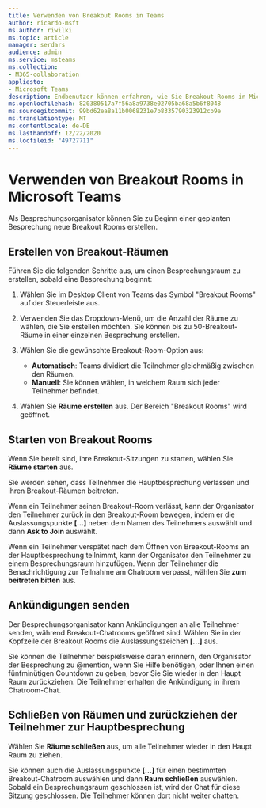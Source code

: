```yaml
---
title: Verwenden von Breakout Rooms in Teams
author: ricardo-msft
ms.author: riwilki
ms.topic: article
manager: serdars
audience: admin
ms.service: msteams
ms.collection:
- M365-collaboration
appliesto:
- Microsoft Teams
description: Endbenutzer können erfahren, wie Sie Breakout Rooms in Microsoft Teams verwenden.
ms.openlocfilehash: 820380517a7f56a8a9738e02705ba68a5b6f8048
ms.sourcegitcommit: 99bd62ea8a11b0068231e7b8335790323912cb9e
ms.translationtype: MT
ms.contentlocale: de-DE
ms.lasthandoff: 12/22/2020
ms.locfileid: "49727711"
---
```

# <a name="using-breakout-rooms-in-microsoft-teams"></a>Verwenden von Breakout Rooms in Microsoft Teams

Als Besprechungsorganisator können Sie zu Beginn einer geplanten Besprechung neue Breakout Rooms erstellen.

## <a name="create-breakout-rooms"></a>Erstellen von Breakout-Räumen

Führen Sie die folgenden Schritte aus, um einen Besprechungsraum zu erstellen, sobald eine Besprechung beginnt:

1. Wählen Sie im Desktop Client von Teams das Symbol "Breakout Rooms" auf der Steuerleiste aus.

2. Verwenden Sie das Dropdown-Menü, um die Anzahl der Räume zu wählen, die Sie erstellen möchten. Sie können bis zu 50-Breakout-Räume in einer einzelnen Besprechung erstellen.

3. Wählen Sie die gewünschte Breakout-Room-Option aus:

    - **Automatisch**: Teams dividiert die Teilnehmer gleichmäßig zwischen den Räumen.
    - **Manuell**: Sie können wählen, in welchem Raum sich jeder Teilnehmer befindet.

4. Wählen Sie **Räume erstellen** aus. Der Bereich "Breakout Rooms" wird geöffnet.

## <a name="start-breakout-rooms"></a>Starten von Breakout Rooms

Wenn Sie bereit sind, ihre Breakout-Sitzungen zu starten, wählen Sie **Räume starten** aus.

Sie werden sehen, dass Teilnehmer die Hauptbesprechung verlassen und ihren Breakout-Räumen beitreten.

Wenn ein Teilnehmer seinen Breakout-Room verlässt, kann der Organisator den Teilnehmer zurück in den Breakout-Room bewegen, indem er die Auslassungspunkte **[...]** neben dem Namen des Teilnehmers auswählt und dann **Ask to Join** auswählt.

Wenn ein Teilnehmer verspätet nach dem Öffnen von Breakout-Rooms an der Hauptbesprechung teilnimmt, kann der Organisator den Teilnehmer zu einem Besprechungsraum hinzufügen. Wenn der Teilnehmer die Benachrichtigung zur Teilnahme am Chatroom verpasst, wählen Sie **zum beitreten bitten** aus.

## <a name="send-announcements"></a>Ankündigungen senden

Der Besprechungsorganisator kann Ankündigungen an alle Teilnehmer senden, während Breakout-Chatrooms geöffnet sind. Wählen Sie in der Kopfzeile der Breakout Rooms die Auslassungszeichen **[...]** aus.

Sie können die Teilnehmer beispielsweise daran erinnern, den Organisator der Besprechung zu @mention, wenn Sie Hilfe benötigen, oder Ihnen einen fünfminütigen Countdown zu geben, bevor Sie Sie wieder in den Haupt Raum zurückziehen.
Die Teilnehmer erhalten die Ankündigung in ihrem Chatroom-Chat.

## <a name="close-rooms-and-pull-participants-back-to-the-main-meeting"></a>Schließen von Räumen und zurückziehen der Teilnehmer zur Hauptbesprechung

Wählen Sie **Räume schließen** aus, um alle Teilnehmer wieder in den Haupt Raum zu ziehen.

Sie können auch die Auslassungspunkte **[...]** für einen bestimmten Breakout-Chatroom auswählen und dann **Raum schließen** auswählen.
Sobald ein Besprechungsraum geschlossen ist, wird der Chat für diese Sitzung geschlossen. Die Teilnehmer können dort nicht weiter chatten.
